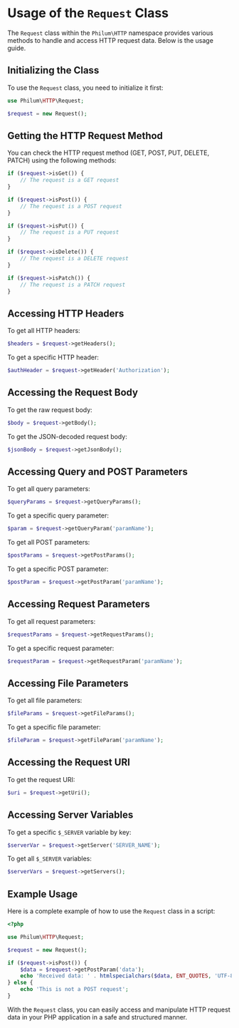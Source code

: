 # Usage of the `Request` Class

The `Request` class within the `Philum\HTTP` namespace provides various methods to handle and access HTTP request data. Below is the usage guide.

## Initializing the Class

To use the `Request` class, you need to initialize it first:

```php
use Philum\HTTP\Request;

$request = new Request();
```

## Getting the HTTP Request Method

You can check the HTTP request method (GET, POST, PUT, DELETE, PATCH) using the following methods:

```php
if ($request->isGet()) {
    // The request is a GET request
}

if ($request->isPost()) {
    // The request is a POST request
}

if ($request->isPut()) {
    // The request is a PUT request
}

if ($request->isDelete()) {
    // The request is a DELETE request
}

if ($request->isPatch()) {
    // The request is a PATCH request
}
```

## Accessing HTTP Headers

To get all HTTP headers:

```php
$headers = $request->getHeaders();
```

To get a specific HTTP header:

```php
$authHeader = $request->getHeader('Authorization');
```

## Accessing the Request Body

To get the raw request body:

```php
$body = $request->getBody();
```

To get the JSON-decoded request body:

```php
$jsonBody = $request->getJsonBody();
```

## Accessing Query and POST Parameters

To get all query parameters:

```php
$queryParams = $request->getQueryParams();
```

To get a specific query parameter:

```php
$param = $request->getQueryParam('paramName');
```

To get all POST parameters:

```php
$postParams = $request->getPostParams();
```

To get a specific POST parameter:

```php
$postParam = $request->getPostParam('paramName');
```

## Accessing Request Parameters

To get all request parameters:

```php
$requestParams = $request->getRequestParams();
```

To get a specific request parameter:

```php
$requestParam = $request->getRequestParam('paramName');
```

## Accessing File Parameters

To get all file parameters:

```php
$fileParams = $request->getFileParams();
```

To get a specific file parameter:

```php
$fileParam = $request->getFileParam('paramName');
```

## Accessing the Request URI

To get the request URI:

```php
$uri = $request->getUri();
```

## Accessing Server Variables

To get a specific `$_SERVER` variable by key:

```php
$serverVar = $request->getServer('SERVER_NAME');
```

To get all `$_SERVER` variables:

```php
$serverVars = $request->getServers();
```

## Example Usage

Here is a complete example of how to use the `Request` class in a script:

```php
<?php

use Philum\HTTP\Request;

$request = new Request();

if ($request->isPost()) {
    $data = $request->getPostParam('data');
    echo 'Received data: ' . htmlspecialchars($data, ENT_QUOTES, 'UTF-8');
} else {
    echo 'This is not a POST request';
}
```

With the `Request` class, you can easily access and manipulate HTTP request data in your PHP application in a safe and structured manner.